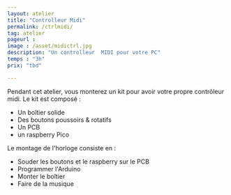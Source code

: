 ```yaml
---
layout: atelier
title: "Controlleur Midi"
permalink: /ctrlmidi/
tag: atelier
pageurl : 
image : /asset/midictrl.jpg
description: "Un controlleur  MIDI pour votre PC"
temps : "3h"
prix: "tbd"

---
```



Pendant cet atelier, vous monterez un kit pour avoir votre propre contrôleur midi.
Le kit est composé : 
- Un boîtier solide 
- Des boutons poussoirs & rotatifs
- Un PCB
- un raspberry Pico

Le montage de l'horloge consiste en :
- Souder les boutons et le raspberry sur le PCB 
- Programmer l'Arduino
- Monter le boîtier 
- Faire de la musique